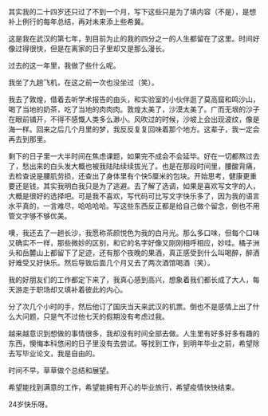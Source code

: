 其实我的二十四岁还只过了不到一个月，写下这些只是为了填内容（不是），是想补上例行的每年总结，再对未来添上些希冀。

这是我在武汉的第七年，到目前为止的我的四分之一的人生都留在了这里。时间好像过得很快，但是在离家的日子里却又是那么漫长。

过去的这一年里，我做了些什么呢。

我坐了九趟飞机，在这之前一次也没坐过（笑）。

我去了敦煌，借着去听学术报告的由头，和实验室的小伙伴逛了莫高窟和鸣沙山，喝了当地的奶茶，吃了当地的肉肉肉。敦煌太美了，沙漠太美了。广而无垠的沙子在眼前铺开，不得不感慨人类多么渺小。风吹过的时候，沙坡上会出现波纹，像是海一样。回来之后几个月里的梦，我反反复复回味着那个地方。这辈子，我一定会再去到那里。

剩下的日子里一大半时间在焦虑课题，如果完不成会不会延毕。好在一切都熬过去了，愁出来的白头发大概也被我陆陆续续拔光了。也是在那段时间里，腰酸背痛，去检查说是腰肌劳损，还查出了身体里有个快5厘米的包块。开始思考，健康更重要还是钱，其实我明白我只是为了逃避。去了解了选调，如果是喜欢写文字的人，大概是很好的选择吧。可是我不喜欢，写代码可比写文字快乐多了，因为我的语言水平真的，一言难尽，哈哈哈哈。写这些东西反正都是给自己做个留念，倒也不用管文字够不够优美。

噢，我还去了一趟长沙，我愿称茶颜悦色为我的白月光。那么多口味，但每个口味又确实不一样，那些微妙的区别，和它的名字好像又刚刚相呼相应，妙哇。橘子洲头和岳麓山上都留下了足迹，还有那个夜晚的果酒，真正感受到什么叫喝醉，醉酒好难受又好快乐。然后导致后面几个月又去了两次酒馆喝酒（笑）。

我的好朋友们的工作都定下来了，我真心感到高兴，想象着我们都长成了大人，每天游走于职场却又填补着彼此的内心。

分了次几个小时的手，然后他订了国庆当天来武汉的机票。倒也不是感情上出了什么大问题，只是气不过他七天的假期没有考虑过我。

越来越意识到想做的事情很多，我却没有时间全部去做。人生里有好多好多有趣的东西，懊悔本科悠闲的日子里没有去尝试。等找到工作，到明年毕业之前，希望除去写毕业论文，我是自由的。

时间不早，草草做个总结和展望。

希望能找到满意的工作，希望能拥有开心的毕业旅行，希望疫情快快结束。

24岁快乐呀。


